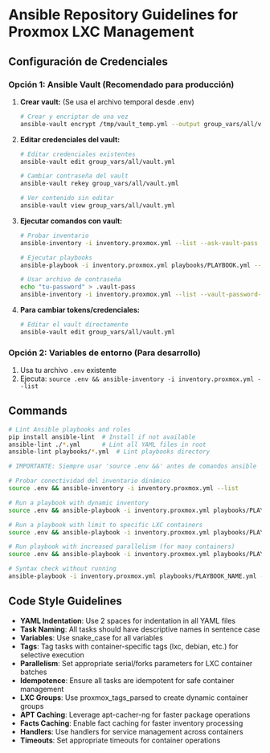 # Ansible Repository Guidelines for Proxmox LXC Management

## Configuración de Credenciales

### Opción 1: Ansible Vault (Recomendado para producción)

1. **Crear vault:** (Se usa el archivo temporal desde .env)
   ```bash
   # Crear y encriptar de una vez
   ansible-vault encrypt /tmp/vault_temp.yml --output group_vars/all/vault.yml
   ```

2. **Editar credenciales del vault:**
   ```bash
   # Editar credenciales existentes
   ansible-vault edit group_vars/all/vault.yml
   
   # Cambiar contraseña del vault
   ansible-vault rekey group_vars/all/vault.yml
   
   # Ver contenido sin editar
   ansible-vault view group_vars/all/vault.yml
   ```

3. **Ejecutar comandos con vault:**
   ```bash
   # Probar inventario
   ansible-inventory -i inventory.proxmox.yml --list --ask-vault-pass
   
   # Ejecutar playbooks
   ansible-playbook -i inventory.proxmox.yml playbooks/PLAYBOOK.yml --ask-vault-pass
   
   # Usar archivo de contraseña
   echo "tu-password" > .vault-pass
   ansible-inventory -i inventory.proxmox.yml --list --vault-password-file .vault-pass
   ```

4. **Para cambiar tokens/credenciales:**
   ```bash
   # Editar el vault directamente
   ansible-vault edit group_vars/all/vault.yml
   ```

### Opción 2: Variables de entorno (Para desarrollo)

1. Usa tu archivo `.env` existente
2. Ejecuta: `source .env && ansible-inventory -i inventory.proxmox.yml --list`

## Commands

```bash
# Lint Ansible playbooks and roles
pip install ansible-lint  # Install if not available
ansible-lint ./*.yml      # Lint all YAML files in root
ansible-lint playbooks/*.yml  # Lint playbooks directory

# IMPORTANTE: Siempre usar 'source .env &&' antes de comandos ansible

# Probar conectividad del inventario dinámico
source .env && ansible-inventory -i inventory.proxmox.yml --list

# Run a playbook with dynamic inventory
source .env && ansible-playbook -i inventory.proxmox.yml playbooks/PLAYBOOK_NAME.yml

# Run a playbook with limit to specific LXC containers
source .env && ansible-playbook -i inventory.proxmox.yml playbooks/PLAYBOOK_NAME.yml --limit 'CONTAINER_TAG'

# Run playbook with increased parallelism (for many containers)
source .env && ansible-playbook -i inventory.proxmox.yml playbooks/PLAYBOOK_NAME.yml -f 20

# Syntax check without running
ansible-playbook -i inventory.proxmox.yml playbooks/PLAYBOOK_NAME.yml --syntax-check
```

## Code Style Guidelines

- **YAML Indentation**: Use 2 spaces for indentation in all YAML files
- **Task Naming**: All tasks should have descriptive names in sentence case
- **Variables**: Use snake_case for all variables
- **Tags**: Tag tasks with container-specific tags (lxc, debian, etc.) for selective execution
- **Parallelism**: Set appropriate serial/forks parameters for LXC container batches
- **Idempotence**: Ensure all tasks are idempotent for safe container management
- **LXC Groups**: Use proxmox_tags_parsed to create dynamic container groups
- **APT Caching**: Leverage apt-cacher-ng for faster package operations
- **Facts Caching**: Enable fact caching for faster inventory processing
- **Handlers**: Use handlers for service management across containers
- **Timeouts**: Set appropriate timeouts for container operations